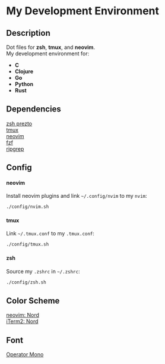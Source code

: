 # My Development Environment

## Description

Dot files for **zsh**, **tmux**, and **neovim**.  
My development environment for:

  - **C**
  - **Clojure**
  - **Go**
  - **Python**
  - **Rust**

## Dependencies

  [zsh prezto](https://github.com/sorin-ionescu/prezto)  
  [tmux](https://github.com/tmux/tmux)  
  [neovim](https://neovim.io)  
  [fzf](https://github.com/junegunn/fzf)  
  [ripgrep](https://github.com/BurntSushi/ripgrep)

## Config

#### neovim

Install neovim plugins and link `~/.config/nvim` to my `nvim`:

  ```bash
  ./config/nvim.sh
  ```

#### tmux

Link `~/.tmux.conf` to my `.tmux.conf`:

  ```bash
  ./config/tmux.sh
  ```

#### zsh

Source my `.zshrc` in `~/.zshrc`:

  ```bash
  ./config/zsh.sh
  ```

## Color Scheme

  [neovim: Nord](https://github.com/arcticicestudio/nord-vim)  
  [iTerm2: Nord](https://github.com/arcticicestudio/nord-iterm2)

## Font

  [Operator Mono](https://www.typography.com/fonts/operator/overview)  

